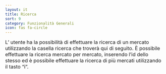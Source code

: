 ```yaml
---
layout: it
title: Ricerca
sort: 9
category: Funzionalità Generali
icon: fas fa-circle
---
```

<p class="message">
   
</p>

 <font size="3">L’ utente ha la possibilità di effettuare la ricerca di un mercato utilizzando la casella ricerca che troverà qui di seguito. È possibile effettuare la ricerca mercato per mercato, inserendo l’id dello stesso ed è possibile effettuare la ricerca di più mercati utilizzando il tasto “i”.</font> 
